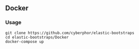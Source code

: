 ## Docker

### Usage
```
git clone https://github.com/cyberphor/elastic-bootstraps
cd elastic-bootstraps/Docker
docker-compose up
```